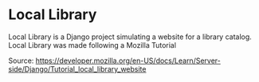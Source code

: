 # Local Library 
Local Library is a Django project simulating a website for a library catalog.
Local Library was made following a Mozilla Tutorial

Source: https://developer.mozilla.org/en-US/docs/Learn/Server-side/Django/Tutorial_local_library_website
